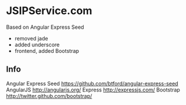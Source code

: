 # JSIPService.com

Based on Angular Express Seed
 - removed jade
 - added underscore
 - frontend, added Bootstrap

## Info

  Angular Express Seed https://github.com/btford/angular-express-seed
  AngularJS http://angularjs.org/
  Express http://expressjs.com/
  Bootstrap http://twitter.github.com/bootstrap/
